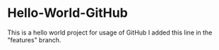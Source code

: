 # Hello-World-GitHub
This is a hello world project for usage of GitHub
I added this line in the "features" branch.
